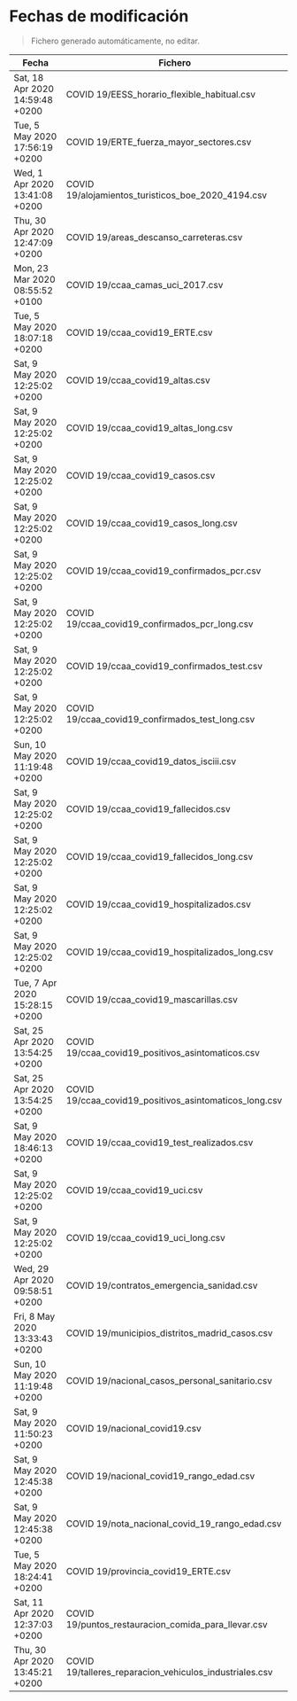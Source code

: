 # Fechas de modificación

> Fichero generado automáticamente, no editar.

| Fecha                           | Fichero                  |
|---------------------------------|--------------------------|
| Sat, 18 Apr 2020 14:59:48 +0200  | COVID 19/EESS_horario_flexible_habitual.csv |
| Tue, 5 May 2020 17:56:19 +0200  | COVID 19/ERTE_fuerza_mayor_sectores.csv |
| Wed, 1 Apr 2020 13:41:08 +0200  | COVID 19/alojamientos_turisticos_boe_2020_4194.csv |
| Thu, 30 Apr 2020 12:47:09 +0200  | COVID 19/areas_descanso_carreteras.csv |
| Mon, 23 Mar 2020 08:55:52 +0100  | COVID 19/ccaa_camas_uci_2017.csv |
| Tue, 5 May 2020 18:07:18 +0200  | COVID 19/ccaa_covid19_ERTE.csv |
| Sat, 9 May 2020 12:25:02 +0200  | COVID 19/ccaa_covid19_altas.csv |
| Sat, 9 May 2020 12:25:02 +0200  | COVID 19/ccaa_covid19_altas_long.csv |
| Sat, 9 May 2020 12:25:02 +0200  | COVID 19/ccaa_covid19_casos.csv |
| Sat, 9 May 2020 12:25:02 +0200  | COVID 19/ccaa_covid19_casos_long.csv |
| Sat, 9 May 2020 12:25:02 +0200  | COVID 19/ccaa_covid19_confirmados_pcr.csv |
| Sat, 9 May 2020 12:25:02 +0200  | COVID 19/ccaa_covid19_confirmados_pcr_long.csv |
| Sat, 9 May 2020 12:25:02 +0200  | COVID 19/ccaa_covid19_confirmados_test.csv |
| Sat, 9 May 2020 12:25:02 +0200  | COVID 19/ccaa_covid19_confirmados_test_long.csv |
| Sun, 10 May 2020 11:19:48 +0200  | COVID 19/ccaa_covid19_datos_isciii.csv |
| Sat, 9 May 2020 12:25:02 +0200  | COVID 19/ccaa_covid19_fallecidos.csv |
| Sat, 9 May 2020 12:25:02 +0200  | COVID 19/ccaa_covid19_fallecidos_long.csv |
| Sat, 9 May 2020 12:25:02 +0200  | COVID 19/ccaa_covid19_hospitalizados.csv |
| Sat, 9 May 2020 12:25:02 +0200  | COVID 19/ccaa_covid19_hospitalizados_long.csv |
| Tue, 7 Apr 2020 15:28:15 +0200  | COVID 19/ccaa_covid19_mascarillas.csv |
| Sat, 25 Apr 2020 13:54:25 +0200  | COVID 19/ccaa_covid19_positivos_asintomaticos.csv |
| Sat, 25 Apr 2020 13:54:25 +0200  | COVID 19/ccaa_covid19_positivos_asintomaticos_long.csv |
| Sat, 9 May 2020 18:46:13 +0200  | COVID 19/ccaa_covid19_test_realizados.csv |
| Sat, 9 May 2020 12:25:02 +0200  | COVID 19/ccaa_covid19_uci.csv |
| Sat, 9 May 2020 12:25:02 +0200  | COVID 19/ccaa_covid19_uci_long.csv |
| Wed, 29 Apr 2020 09:58:51 +0200  | COVID 19/contratos_emergencia_sanidad.csv |
| Fri, 8 May 2020 13:33:43 +0200  | COVID 19/municipios_distritos_madrid_casos.csv |
| Sun, 10 May 2020 11:19:48 +0200  | COVID 19/nacional_casos_personal_sanitario.csv |
| Sat, 9 May 2020 11:50:23 +0200  | COVID 19/nacional_covid19.csv |
| Sat, 9 May 2020 12:45:38 +0200  | COVID 19/nacional_covid19_rango_edad.csv |
| Sat, 9 May 2020 12:45:38 +0200  | COVID 19/nota_nacional_covid_19_rango_edad.csv |
| Tue, 5 May 2020 18:24:41 +0200  | COVID 19/provincia_covid19_ERTE.csv |
| Sat, 11 Apr 2020 12:37:03 +0200  | COVID 19/puntos_restauracion_comida_para_llevar.csv |
| Thu, 30 Apr 2020 13:45:21 +0200  | COVID 19/talleres_reparacion_vehiculos_industriales.csv |
